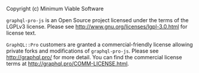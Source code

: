 Copyright (c) Minimum Viable Software

`graphql-pro-js` is an Open Source project licensed under the terms of
the LGPLv3 license. Please see http://www.gnu.org/licenses/lgpl-3.0.html
for license text.

`GraphQL::Pro` customers are granted a commercial-friendly license
allowing private forks and modifications of `graphql-pro-js`.
Please see http://graphql.pro/ for more detail.  You can find the
commercial license terms at http://graphql.pro/COMM-LICENSE.html.
